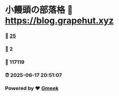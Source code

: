 # 小饅頭の部落格 :link: https://blog.grapehut.xyz 
### :page_facing_up: [25](https://blog.grapehut.xyz/tag.html) 
### :speech_balloon: 2 
### :hibiscus: 117119 
### :alarm_clock: 2025-06-17 20:51:07 
### Powered by :heart: [Gmeek](https://github.com/Meekdai/Gmeek)
